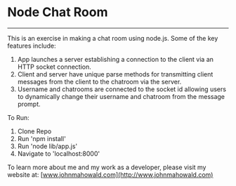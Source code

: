 # Node Chat Room
---

This is an exercise in making a chat room using node.js. Some of the key features include: 

1. App launches a server establishing a connection to the client via an HTTP socket connection.
2. Client and server have unique parse methods for transmitting client messages from the client to the chatroom via the server.
3. Username and chatrooms are connected to the socket id allowing users to dynamically change their username and chatroom from the message prompt.

To Run:
1. Clone Repo
2. Run 'npm install'
3. Run 'node lib/app.js'
4. Navigate to 'localhost:8000'

To learn more about me and my work as a developer, please visit my website at: [www.johnmahowald.com](http://www.johnmahowald.com)